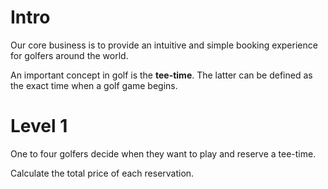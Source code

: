 # Intro

Our core business is to provide an intuitive and simple booking experience for golfers around the world.

An important concept in golf is the **tee-time**. The latter can be defined as the exact time when a golf game begins.

# Level 1

One to four golfers decide when they want to play and reserve a tee-time.

Calculate the total price of each reservation.
